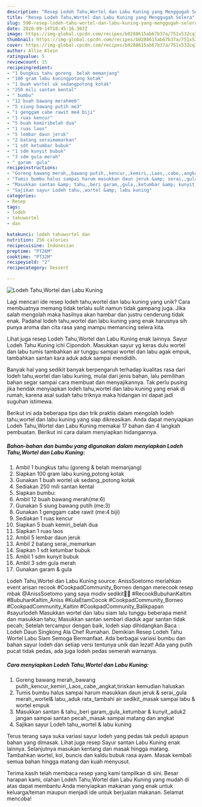 ```yaml
---
description: "Resep Lodeh Tahu,Wortel dan Labu Kuning yang Menggugah Selera"
title: "Resep Lodeh Tahu,Wortel dan Labu Kuning yang Menggugah Selera"
slug: 590-resep-lodeh-tahu-wortel-dan-labu-kuning-yang-menggugah-selera
date: 2020-09-14T18:45:16.367Z
image: https://img-global.cpcdn.com/recipes/b0288615ab67b37a/751x532cq70/lodeh-tahuwortel-dan-labu-kuning-foto-resep-utama.jpg
thumbnail: https://img-global.cpcdn.com/recipes/b0288615ab67b37a/751x532cq70/lodeh-tahuwortel-dan-labu-kuning-foto-resep-utama.jpg
cover: https://img-global.cpcdn.com/recipes/b0288615ab67b37a/751x532cq70/lodeh-tahuwortel-dan-labu-kuning-foto-resep-utama.jpg
author: Allie Klein
ratingvalue: 5
reviewcount: 15
recipeingredient:
- "1 bungkus tahu goreng  belah memanjang"
- "100 gram labu kuningpotong kotak"
- "1 buah wortel uk sedangpotong kotak"
- "250 mili santan kental"
- " bumbu"
- "12 buah bawang merahme6"
- "5 siung bawang putih me3"
- "1 genggam cabe rawit me4 biji"
- "1 ruas kencur"
- "5 buah kemiribelah dua"
- "1 ruas laos"
- "5 lembar daun jeruk"
- "2 batang seraimemarkan"
- "1 sdt ketumbar bubuk"
- "1 sdm kunyit bubuk"
- "3 sdm gula merah"
- " garam  gula"
recipeinstructions:
- "Goreng bawang merah,,bawang putih,,kencur,,kemiri,,Laos,,cabe,,angkat,tiriskan kemudian haluskan"
- "Tumis bumbu halus sampai harum masukkan daun jeruk &amp; serai,,gula merah,,wortel&amp; labu,,aduk rata,,tambahi air sedikit,,masak sampai labu &amp; wortel empuk"
- "Masukkan santan &amp; tahu,,beri garam,,gula,,ketumbar &amp; kunyit,,aduk2 jangan sampai santan pecah,,masak sampai matang dan angkat"
- "Sajikan sayur Lodeh tahu,,wortel &amp; labu kuning"
categories:
- Resep
tags:
- lodeh
- tahuwortel
- dan

katakunci: lodeh tahuwortel dan 
nutrition: 256 calories
recipecuisine: Indonesian
preptime: "PT26M"
cooktime: "PT32M"
recipeyield: "2"
recipecategory: Dessert

---
```



![Lodeh Tahu,Wortel dan Labu Kuning](https://img-global.cpcdn.com/recipes/b0288615ab67b37a/751x532cq70/lodeh-tahuwortel-dan-labu-kuning-foto-resep-utama.jpg)

Lagi mencari ide resep lodeh tahu,wortel dan labu kuning yang unik? Cara membuatnya memang tidak terlalu sulit namun tidak gampang juga. Jika salah mengolah maka hasilnya akan hambar dan justru cenderung tidak enak. Padahal lodeh tahu,wortel dan labu kuning yang enak harusnya sih punya aroma dan cita rasa yang mampu memancing selera kita.

Lihat juga resep Lodeh Tahu,Wortel dan Labu Kuning enak lainnya. Sayur Lodeh Tahu Kuning ichi Cipondoh. Masukkan sayur yg keras dulu wortel dan labu tumis tambahkan air tunggu sampai wortel dan labu agak empuk, tambahkan santan kara aduk aduk sampai mendidih.

Banyak hal yang sedikit banyak berpengaruh terhadap kualitas rasa dari lodeh tahu,wortel dan labu kuning, mulai dari jenis bahan, lalu pemilihan bahan segar sampai cara membuat dan menyajikannya. Tak perlu pusing jika hendak menyiapkan lodeh tahu,wortel dan labu kuning yang enak di rumah, karena asal sudah tahu triknya maka hidangan ini dapat jadi suguhan istimewa.


Berikut ini ada beberapa tips dan trik praktis dalam mengolah lodeh tahu,wortel dan labu kuning yang siap dikreasikan. Anda dapat menyiapkan Lodeh Tahu,Wortel dan Labu Kuning memakai 17 bahan dan 4 langkah pembuatan. Berikut ini cara dalam menyiapkan hidangannya.

<!--inarticleads1-->

##### Bahan-bahan dan bumbu yang digunakan dalam menyiapkan Lodeh Tahu,Wortel dan Labu Kuning:

1. Ambil 1 bungkus tahu (goreng &amp; belah memanjang)
1. Siapkan 100 gram labu kuning,potong kotak
1. Gunakan 1 buah wortel uk sedang,,potong kotak
1. Sediakan 250 mili santan kental
1. Siapkan  bumbu:
1. Ambil 12 buah bawang merah(me:6)
1. Gunakan 5 siung bawang putih (me:3)
1. Gunakan 1 genggam cabe rawit (me:4 biji)
1. Sediakan 1 ruas kencur
1. Siapkan 5 buah kemiri,,belah dua
1. Siapkan 1 ruas laos
1. Ambil 5 lembar daun jeruk
1. Ambil 2 batang serai,,memarkan
1. Siapkan 1 sdt ketumbar bubuk
1. Ambil 1 sdm kunyit bubuk
1. Ambil 3 sdm gula merah
1. Gunakan  garam &amp; gula


Lodeh Tahu,Wortel dan Labu Kuning source: AnissSoetomo meriahkan event arisan recook #CookpadCommunity_Borneo dengan merecook resep mbak @AnissSoetomo yang saya modiv sedikit🙏😘 #RecookBubuhanKaltim #BubuhanKaltim_Aniss #KulaEtamCocok #CookpadCommunity_Borneo #CookpadCommunity_Kaltim #CookpadCommunity_Balikpapan #sayurlodeh Masukkan wortel dan labu siam lalu tunggu beberapa menit dan masukkan tahu; Masukkan santan sembari diaduk agar santan tidak pecah; Setelah tercampur dengan baik, lodeh siap dihidangkan Baca : Lodeh Daun Singkong Ala Chef Rumahan. Demikian Resep Lodeh Tahu Wortel Labu Siam Semoga Bermanfaat. Ada berbagai variasi bumbu dan bahan sayur lodeh dan setiap versi tentunya unik dan lezat! Ada yang putih pucat tidak pedas, ada juga lodeh pedas semerah warnanya. 

<!--inarticleads2-->

##### Cara menyiapkan Lodeh Tahu,Wortel dan Labu Kuning:

1. Goreng bawang merah,,bawang putih,,kencur,,kemiri,,Laos,,cabe,,angkat,tiriskan kemudian haluskan
1. Tumis bumbu halus sampai harum masukkan daun jeruk &amp; serai,,gula merah,,wortel&amp; labu,,aduk rata,,tambahi air sedikit,,masak sampai labu &amp; wortel empuk
1. Masukkan santan &amp; tahu,,beri garam,,gula,,ketumbar &amp; kunyit,,aduk2 jangan sampai santan pecah,,masak sampai matang dan angkat
1. Sajikan sayur Lodeh tahu,,wortel &amp; labu kuning


Terus terang saya suka variasi sayur lodeh yang pedas tak peduli apapun bahan yang dimasak. Lihat juga resep Sayur santan Labu Kuning enak lainnya. Selanjutnya masukan kentang dan masak hingga matang. Tambahkan wortel, kol, buncis dan kaldu bubuk rasa ayam. Masak kembali semua bahan hingga matang dan kuah menyusut. 

Terima kasih telah membaca resep yang kami tampilkan di sini. Besar harapan kami, olahan Lodeh Tahu,Wortel dan Labu Kuning yang mudah di atas dapat membantu Anda menyiapkan makanan yang enak untuk keluarga/teman maupun menjadi ide untuk berjualan makanan. Selamat mencoba!
